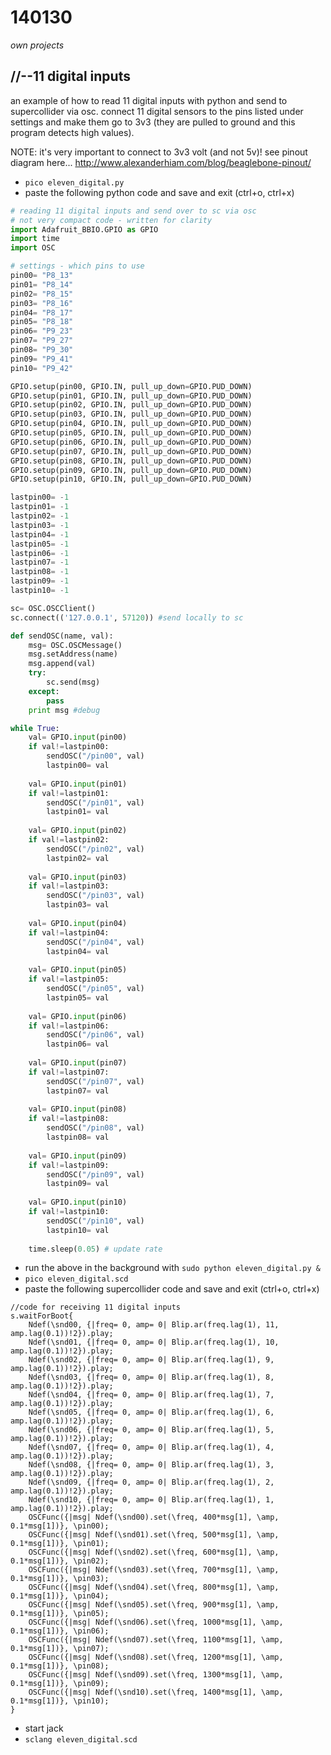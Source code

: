 140130
======

_own projects_


//--11 digital inputs
---------------------
an example of how to read 11 digital inputs with python and send to supercollider via osc.
connect 11 digital sensors to the pins listed under settings and make them go to 3v3 (they are pulled to ground and this program detects high values).

NOTE: it's very important to connect to 3v3 volt (and not 5v)!
see pinout diagram here... <http://www.alexanderhiam.com/blog/beaglebone-pinout/>

* `pico eleven_digital.py`
* paste the following python code and save and exit (ctrl+o, ctrl+x)

```python
# reading 11 digital inputs and send over to sc via osc
# not very compact code - written for clarity
import Adafruit_BBIO.GPIO as GPIO
import time
import OSC

# settings - which pins to use
pin00= "P8_13"
pin01= "P8_14"
pin02= "P8_15"
pin03= "P8_16"
pin04= "P8_17"
pin05= "P8_18"
pin06= "P9_23"
pin07= "P9_27"
pin08= "P9_30"
pin09= "P9_41"
pin10= "P9_42"

GPIO.setup(pin00, GPIO.IN, pull_up_down=GPIO.PUD_DOWN)
GPIO.setup(pin01, GPIO.IN, pull_up_down=GPIO.PUD_DOWN)
GPIO.setup(pin02, GPIO.IN, pull_up_down=GPIO.PUD_DOWN)
GPIO.setup(pin03, GPIO.IN, pull_up_down=GPIO.PUD_DOWN)
GPIO.setup(pin04, GPIO.IN, pull_up_down=GPIO.PUD_DOWN)
GPIO.setup(pin05, GPIO.IN, pull_up_down=GPIO.PUD_DOWN)
GPIO.setup(pin06, GPIO.IN, pull_up_down=GPIO.PUD_DOWN)
GPIO.setup(pin07, GPIO.IN, pull_up_down=GPIO.PUD_DOWN)
GPIO.setup(pin08, GPIO.IN, pull_up_down=GPIO.PUD_DOWN)
GPIO.setup(pin09, GPIO.IN, pull_up_down=GPIO.PUD_DOWN)
GPIO.setup(pin10, GPIO.IN, pull_up_down=GPIO.PUD_DOWN)

lastpin00= -1
lastpin01= -1
lastpin02= -1
lastpin03= -1
lastpin04= -1
lastpin05= -1
lastpin06= -1
lastpin07= -1
lastpin08= -1
lastpin09= -1
lastpin10= -1

sc= OSC.OSCClient()
sc.connect(('127.0.0.1', 57120)) #send locally to sc

def sendOSC(name, val):
	msg= OSC.OSCMessage()
	msg.setAddress(name)
	msg.append(val)
	try:
		sc.send(msg)
	except:
		pass
	print msg #debug

while True:
	val= GPIO.input(pin00)
	if val!=lastpin00:
		sendOSC("/pin00", val)
		lastpin00= val
	
	val= GPIO.input(pin01)
	if val!=lastpin01:
		sendOSC("/pin01", val)
		lastpin01= val
		
	val= GPIO.input(pin02)
	if val!=lastpin02:
		sendOSC("/pin02", val)
		lastpin02= val
	
	val= GPIO.input(pin03)
	if val!=lastpin03:
		sendOSC("/pin03", val)
		lastpin03= val
	
	val= GPIO.input(pin04)
	if val!=lastpin04:
		sendOSC("/pin04", val)
		lastpin04= val
	
	val= GPIO.input(pin05)
	if val!=lastpin05:
		sendOSC("/pin05", val)
		lastpin05= val
	
	val= GPIO.input(pin06)
	if val!=lastpin06:
		sendOSC("/pin06", val)
		lastpin06= val
	
	val= GPIO.input(pin07)
	if val!=lastpin07:
		sendOSC("/pin07", val)
		lastpin07= val
	
	val= GPIO.input(pin08)
	if val!=lastpin08:
		sendOSC("/pin08", val)
		lastpin08= val
	
	val= GPIO.input(pin09)
	if val!=lastpin09:
		sendOSC("/pin09", val)
		lastpin09= val
	
	val= GPIO.input(pin10)
	if val!=lastpin10:
		sendOSC("/pin10", val)
		lastpin10= val
	
	time.sleep(0.05) # update rate
```

* run the above in the background with `sudo python eleven_digital.py &`
* `pico eleven_digital.scd`
* paste the following supercollider code and save and exit (ctrl+o, ctrl+x)

```
//code for receiving 11 digital inputs
s.waitForBoot{
	Ndef(\snd00, {|freq= 0, amp= 0| Blip.ar(freq.lag(1), 11, amp.lag(0.1))!2}).play;
	Ndef(\snd01, {|freq= 0, amp= 0| Blip.ar(freq.lag(1), 10, amp.lag(0.1))!2}).play;
	Ndef(\snd02, {|freq= 0, amp= 0| Blip.ar(freq.lag(1), 9, amp.lag(0.1))!2}).play;
	Ndef(\snd03, {|freq= 0, amp= 0| Blip.ar(freq.lag(1), 8, amp.lag(0.1))!2}).play;
	Ndef(\snd04, {|freq= 0, amp= 0| Blip.ar(freq.lag(1), 7, amp.lag(0.1))!2}).play;
	Ndef(\snd05, {|freq= 0, amp= 0| Blip.ar(freq.lag(1), 6, amp.lag(0.1))!2}).play;
	Ndef(\snd06, {|freq= 0, amp= 0| Blip.ar(freq.lag(1), 5, amp.lag(0.1))!2}).play;
	Ndef(\snd07, {|freq= 0, amp= 0| Blip.ar(freq.lag(1), 4, amp.lag(0.1))!2}).play;
	Ndef(\snd08, {|freq= 0, amp= 0| Blip.ar(freq.lag(1), 3, amp.lag(0.1))!2}).play;
	Ndef(\snd09, {|freq= 0, amp= 0| Blip.ar(freq.lag(1), 2, amp.lag(0.1))!2}).play;
	Ndef(\snd10, {|freq= 0, amp= 0| Blip.ar(freq.lag(1), 1, amp.lag(0.1))!2}).play;
	OSCFunc({|msg| Ndef(\snd00).set(\freq, 400*msg[1], \amp, 0.1*msg[1])}, \pin00);
	OSCFunc({|msg| Ndef(\snd01).set(\freq, 500*msg[1], \amp, 0.1*msg[1])}, \pin01);
	OSCFunc({|msg| Ndef(\snd02).set(\freq, 600*msg[1], \amp, 0.1*msg[1])}, \pin02);
	OSCFunc({|msg| Ndef(\snd03).set(\freq, 700*msg[1], \amp, 0.1*msg[1])}, \pin03);
	OSCFunc({|msg| Ndef(\snd04).set(\freq, 800*msg[1], \amp, 0.1*msg[1])}, \pin04);
	OSCFunc({|msg| Ndef(\snd05).set(\freq, 900*msg[1], \amp, 0.1*msg[1])}, \pin05);
	OSCFunc({|msg| Ndef(\snd06).set(\freq, 1000*msg[1], \amp, 0.1*msg[1])}, \pin06);
	OSCFunc({|msg| Ndef(\snd07).set(\freq, 1100*msg[1], \amp, 0.1*msg[1])}, \pin07);
	OSCFunc({|msg| Ndef(\snd08).set(\freq, 1200*msg[1], \amp, 0.1*msg[1])}, \pin08);
	OSCFunc({|msg| Ndef(\snd09).set(\freq, 1300*msg[1], \amp, 0.1*msg[1])}, \pin09);
	OSCFunc({|msg| Ndef(\snd10).set(\freq, 1400*msg[1], \amp, 0.1*msg[1])}, \pin10);
}
```

* start jack
* `sclang eleven_digital.scd`

